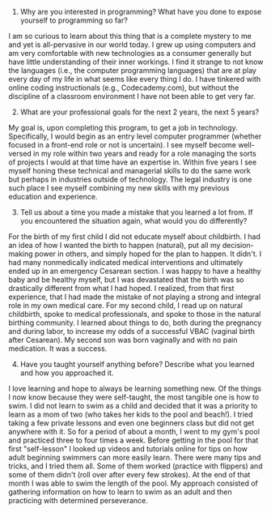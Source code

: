 1. Why are you interested in programming? What have you done to expose yourself to programming so far?  

 I am so curious to learn about this thing that is a complete mystery to me and yet is all-pervasive in our world today.  I grew up using computers and am very comfortable with new technologies as a consumer generally but have little understanding of their inner workings.  I find it strange to not know the languages (i.e., the computer programming languages) that are at play every day of my life in what seems like every thing I do. I have tinkered with online coding instructionals (e.g., Codecademy.com), but without the discipline of a classroom environment I have not been able to get very far.  
 
2. What are your professional goals for the next 2 years, the next 5 years?  

 My goal is, upon completing this program, to get a job in technology.  Specifically, I would begin as an entry level computer programmer (whether focused in a front-end role or not is uncertain).  I see myself become well-versed in my role within two years and ready for a role managing the sorts of projects I would at that time have an expertise in.  Within five years I see myself honing these technical and managerial skills to do the same work but perhaps in industries outside of technology.  The legal industry is one such place I see myself combining my new skills with my previous education and experience.
 
3. Tell us about a time you made a mistake that you learned a lot from. If you encountered the situation again, what would you do differently?  

 For the birth of my first child I did not educate myself about childbirth.  I had an idea of how I wanted the birth to happen (natural), put all my decision-making power in others, and simply hoped for the plan to happen.  It didn't.  I had many nonmedically indicated medical interventions and ultimately ended up in an emergency Cesarean section.  I was happy to have a healthy baby and be healthy myself, but I was devastated that the birth was so drastically different from what I had hoped.  I realized, from that first experience, that I had made the mistake of not playing a strong and integral role in my own medical care.  For my second child, I read up on natural childbirth, spoke to medical professionals, and spoke to those in the natural birthing community.  I learned about things to do, both during the pregnancy and during labor, to increase my odds of a successful VBAC (vaginal birth after Cesarean). My second son was born vaginally and with no pain medication.  It was a success.  
 
4. Have you taught yourself anything before? Describe what you learned and how you approached it.  

 I love learning and hope to always be learning something new.  Of the things I now know because they were self-taught, the most tangible one is how to swim.  I did not learn to swim as a child and decided that it was a priority to learn as a mom of two (who takes her kids to the pool and beach!).  I tried taking a few private lessons and even one beginners class but did not get anywhere with it.  So for a period of about a month, I went to my gym's pool and practiced three to four times a week.  Before getting in the pool for that first "self-lesson" I looked up videos and tutorials online for tips on how adult beginning swimmers can more easily learn.  There were many tips and tricks, and I tried them all.  Some of them worked (practice with flippers) and some of them didn't (roll over after every few strokes).  At the end of that month I was able to swim the length of the pool.  My approach consisted of gathering information on how to learn to swim as an adult and then practicing with determined perseverance.
